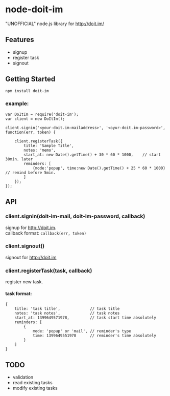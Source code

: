 node-doit-im
============

"UNOFFICIAL" node.js library for http://doit.im/

## Features

- signup
- register task
- signout

## Getting Started

```
npm install doit-im
```

### example:

```
var DoItIm = require('doit-im');
var client = new DoItIm();

client.signin('<your-doit.im-mailaddress>', '<oyur-doit.im-password>', function(err, token) {

	client.registerTask({
		title: 'Sample Title',
		notes: 'memo',
		start_at: new Date().getTime() + 30 * 60 * 1000,	// start 30min. later
		reminders: [
			{mode:'popup', time:new Date().getTime() + 25 * 60 * 1000} // remind before 5min.
		]
	});
});
```

## API

### client.signin(doit-im-mail, doit-im-password, callback)

signup for http://doit.im.  
callback format: `callback(err, token)`

### client.signout()

signout for http://doit.im

### client.registerTask(task, callback)

register new task.

#### task format:

```
{
    title: 'task title',             // task title
    notes: 'task notes',             // task notes
    start_at: 1399649571978,         // task start time absolutely
    reminders: [
        {
            mode: 'popup' or 'mail', // reminder's type
            time: 1399649551978      // reminder's time absolutely
        }
    ]
}
```

## TODO

- validation
- read existing tasks
- modify existing tasks
